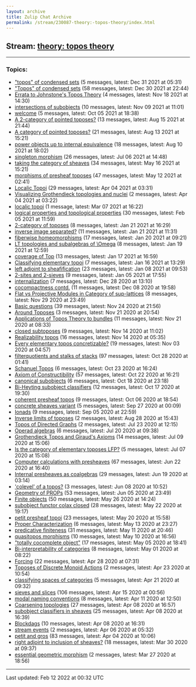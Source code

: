 ```yaml
---
layout: archive
title: Zulip Chat Archive
permalink: /stream/230087-theory:-topos-theory/index.html
---
```


## Stream: [theory: topos theory](https://mattecapu.github.io/ct-zulip-archive/stream/230087-theory:-topos-theory/index.html)
---

### Topics:

* ["topos" of condensed sets](topic/.22topos.22.20of.20condensed.20sets.html) (5 messages, latest: Dec 31 2021 at 05:31)
* ["Topos" of condensed sets](topic/.22Topos.22.20of.20condensed.20sets.html) (58 messages, latest: Dec 30 2021 at 22:44)
* [Errata to Johnstone's Topos Theory](topic/Errata.20to.20Johnstone's.20Topos.20Theory.html) (4 messages, latest: Nov 18 2021 at 14:30)
* [intersections of subobjects](topic/intersections.20of.20subobjects.html) (10 messages, latest: Nov 09 2021 at 11:01)
* [welcome](topic/welcome.html) (5 messages, latest: Oct 05 2021 at 18:38)
* [A 2-category of pointed toposes?](topic/A.202-category.20of.20pointed.20toposes.3F.html) (13 messages, latest: Aug 15 2021 at 21:44)
* [A category of pointed toposes?](topic/A.20category.20of.20pointed.20toposes.3F.html) (21 messages, latest: Aug 13 2021 at 15:21)
* [power objects up to internal equivalence](topic/power.20objects.20up.20to.20internal.20equivalence.html) (18 messages, latest: Aug 10 2021 at 18:02)
* [singleton morphism](topic/singleton.20morphism.html) (26 messages, latest: Jul 06 2021 at 14:48)
* [taking the category of sheaves](topic/taking.20the.20category.20of.20sheaves.html) (34 messages, latest: May 16 2021 at 15:21)
* [morphisms of presheaf toposes](topic/morphisms.20of.20presheaf.20toposes.html) (47 messages, latest: May 12 2021 at 02:41)
* [Localic Topoi](topic/Localic.20Topoi.html) (29 messages, latest: Apr 04 2021 at 03:31)
* [Visualizing Grothendieck topologies and nuclei](topic/Visualizing.20Grothendieck.20topologies.20and.20nuclei.html) (2 messages, latest: Apr 04 2021 at 03:22)
* [localic topoi](topic/localic.20topoi.html) (1 message, latest: Mar 07 2021 at 16:22)
* [logical properties and topological properties](topic/logical.20properties.20and.20topological.20properties.html) (30 messages, latest: Feb 05 2021 at 11:59)
* [2-category of toposes](topic/2-category.20of.20toposes.html) (8 messages, latest: Jan 21 2021 at 16:29)
* [inverse image separated?](topic/inverse.20image.20separated.3F.html) (11 messages, latest: Jan 21 2021 at 11:31)
* [fiberwise homeomorphisms](topic/fiberwise.20homeomorphisms.html) (17 messages, latest: Jan 20 2021 at 09:21)
* [LT topologies and subalgebras of \Omega](topic/LT.20topologies.20and.20subalgebras.20of.20.5COmega.html) (8 messages, latest: Jan 19 2021 at 12:59)
* [coverage of Top](topic/coverage.20of.20Top.html) (13 messages, latest: Jan 17 2021 at 16:59)
* [Classifying elementary topoi](topic/Classifying.20elementary.20topoi.html) (7 messages, latest: Jan 16 2021 at 13:29)
* [left adjoint to sheafification](topic/left.20adjoint.20to.20sheafification.html) (23 messages, latest: Jan 08 2021 at 09:53)
* [2-sites and 2-sieves](topic/2-sites.20and.202-sieves.html) (9 messages, latest: Jan 05 2021 at 17:55)
* [internalization](topic/internalization.html) (7 messages, latest: Dec 28 2020 at 13:10)
* [cocompactness contd.](topic/cocompactness.20contd.2E.html) (11 messages, latest: Dec 08 2020 at 19:58)
* [Flat vs Projective Modules in Category of sup-lattices](topic/Flat.20vs.20Projective.20Modules.20in.20Category.20of.20sup-lattices.html) (8 messages, latest: Nov 29 2020 at 23:49)
* [Basic questions](topic/Basic.20questions.html) (39 messages, latest: Nov 24 2020 at 21:56)
* [Around Toposes](topic/Around.20Toposes.html) (3 messages, latest: Nov 21 2020 at 20:54)
* [Applications of Topos Theory to bundles](topic/Applications.20of.20Topos.20Theory.20to.20bundles.html) (11 messages, latest: Nov 21 2020 at 08:33)
* [closed subtoposes](topic/closed.20subtoposes.html) (9 messages, latest: Nov 14 2020 at 11:02)
* [Realizability topos](topic/Realizability.20topos.html) (16 messages, latest: Nov 14 2020 at 05:35)
* [Every elementary topos concretizable?](topic/Every.20elementary.20topos.20concretizable.3F.html) (19 messages, latest: Nov 03 2020 at 04:57)
* [filterquotients and stalks of stacks](topic/filterquotients.20and.20stalks.20of.20stacks.html) (97 messages, latest: Oct 28 2020 at 01:41)
* [Schanuel Topos](topic/Schanuel.20Topos.html) (6 messages, latest: Oct 23 2020 at 16:24)
* [Axiom of Constructibility](topic/Axiom.20of.20Constructibility.html) (57 messages, latest: Oct 22 2020 at 16:21)
* [canonical subobjects](topic/canonical.20subobjects.html) (6 messages, latest: Oct 18 2020 at 23:18)
* [Bi-Heyting subobject classifiers](topic/Bi-Heyting.20subobject.20classifiers.html) (12 messages, latest: Oct 17 2020 at 19:30)
* [coherent presheaf topos](topic/coherent.20presheaf.20topos.html) (9 messages, latest: Oct 06 2020 at 18:54)
* [concrete sheaves variant](topic/concrete.20sheaves.20variant.html) (5 messages, latest: Sep 27 2020 at 00:09)
* [Ionads](topic/Ionads.html) (9 messages, latest: Sep 05 2020 at 22:59)
* [Inverse limits of toposes](topic/Inverse.20limits.20of.20toposes.html) (2 messages, latest: Aug 28 2020 at 15:43)
* [Topos of Directed Graphs](topic/Topos.20of.20Directed.20Graphs.html) (2 messages, latest: Jul 23 2020 at 12:15)
* [Operad algebras](topic/Operad.20algebras.html) (6 messages, latest: Jul 20 2020 at 09:38)
* [Grothendieck Topos and Giraud's Axioms](topic/Grothendieck.20Topos.20and.20Giraud's.20Axioms.html) (14 messages, latest: Jul 09 2020 at 15:06)
* [Is the category of elementary toposes LFP?](topic/Is.20the.20category.20of.20elementary.20toposes.20LFP.3F.html) (5 messages, latest: Jul 07 2020 at 15:08)
* [Computer calculations with presheaves](topic/Computer.20calculations.20with.20presheaves.html) (67 messages, latest: Jun 22 2020 at 16:40)
* [Internal presheaves as coalgebras](topic/Internal.20presheaves.20as.20coalgebras.html) (29 messages, latest: Jun 19 2020 at 03:14)
* ['colevel' of a topos?](topic/'colevel'.20of.20a.20topos.3F.html) (3 messages, latest: Jun 08 2020 at 10:52)
* [Geometry of PROPs](topic/Geometry.20of.20PROPs.html) (53 messages, latest: Jun 05 2020 at 23:49)
* [Finite objects](topic/Finite.20objects.html) (50 messages, latest: May 26 2020 at 14:24)
* [subobject functor colax closed](topic/subobject.20functor.20colax.20closed.html) (28 messages, latest: May 22 2020 at 19:17)
* [petit presheaf topoi](topic/petit.20presheaf.20topoi.html) (23 messages, latest: May 20 2020 at 15:58)
* [Proper Characterization](topic/Proper.20Characterization.html) (6 messages, latest: May 13 2020 at 23:27)
* [predicative finiteness](topic/predicative.20finiteness.html) (31 messages, latest: May 11 2020 at 20:46)
* [quasitopos morphisms](topic/quasitopos.20morphisms.html) (10 messages, latest: May 10 2020 at 16:56)
* ["totally cocomplete object"](topic/.22totally.20cocomplete.20object.22.html) (17 messages, latest: May 05 2020 at 18:41)
* [Bi-interpretability of categories](topic/Bi-interpretability.20of.20categories.html) (8 messages, latest: May 01 2020 at 08:22)
* [Forcing](topic/Forcing.html) (22 messages, latest: Apr 28 2020 at 07:31)
* [Toposes of Discrete Monoid Actions](topic/Toposes.20of.20Discrete.20Monoid.20Actions.html) (2 messages, latest: Apr 23 2020 at 10:54)
* [classifying spaces of categories](topic/classifying.20spaces.20of.20categories.html) (5 messages, latest: Apr 21 2020 at 09:32)
* [sieves and slices](topic/sieves.20and.20slices.html) (106 messages, latest: Apr 15 2020 at 00:56)
* [modal naming conventions](topic/modal.20naming.20conventions.html) (8 messages, latest: Apr 11 2020 at 12:50)
* [Coarsening topologies](topic/Coarsening.20topologies.html) (27 messages, latest: Apr 08 2020 at 16:57)
* [subobject classifiers in sheaves](topic/subobject.20classifiers.20in.20sheaves.html) (25 messages, latest: Apr 08 2020 at 16:39)
* [Blockdags](topic/Blockdags.html) (10 messages, latest: Apr 08 2020 at 16:31)
* [stream events](topic/stream.20events.html) (2 messages, latest: Apr 06 2020 at 05:32)
* [petit and gros](topic/petit.20and.20gros.html) (83 messages, latest: Apr 04 2020 at 10:06)
* [right adjoint to inclusion of sheaves?](topic/right.20adjoint.20to.20inclusion.20of.20sheaves.3F.html) (18 messages, latest: Mar 30 2020 at 09:37)
* [essential geometric morphism](topic/essential.20geometric.20morphism.html) (2 messages, latest: Mar 27 2020 at 18:56)

<hr><p>Last updated: Feb 12 2022 at 00:32 UTC</p>